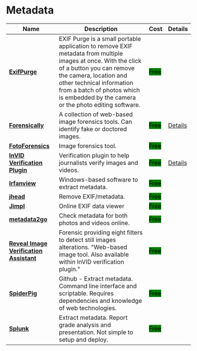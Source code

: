 # Metadata

| Name | Description | Cost | Details |
| --- | --- | --- | --- |
| [**ExifPurge**](http://www.exifpurge.com/) | EXIF Purge is a small portable application to remove EXIF metadata from multiple images at once. With the click of a button you can remove the camera, location and other technical information from a batch of photos which is embedded by the camera or the photo editing software. | <mark style="background-color:green;">Free</mark> |  |
| [**Forensically**](https://29a.ch/photo-forensics/#forensic-magnifier) | A collection of web-based image forensics tools. Can identify fake or doctored images. | <mark style="background-color:green;">Free</mark> | [Details](../../../tools/forensically/README.md) |
| [**FotoForensics**](http://fotoforensics.com/) | Image forensics tool. | <mark style="background-color:green;">Free</mark> |  |
| [**InVID Verification Plugin**](https://www.invid-project.eu/tools-and-services/invid-verification-plugin/) | Verification plugin to help journalists verify images and videos. | <mark style="background-color:green;">Free</mark> | [Details](../../../tools/invid/README.md) |
| [**Irfanview**](http://irfanview.com/) | Windows-based software to extract metadata. | <mark style="background-color:green;">Free</mark> |  |
| [**jhead**](https://www.sentex.ca/~mwandel/jhead/) | Remove EXIF/metadata. | <mark style="background-color:green;">Free</mark> |  |
| [**Jimpl**](https://jimpl.com/) | Online EXIF data viewer | <mark style="background-color:green;">Free</mark> |  |
| [**metadata2go**](https://www.metadata2go.com/) | Check metadata for both photos and videos online. | <mark style="background-color:green;">Free</mark> |  |
| [**Reveal Image Verification Assistant**](https://www.rand.org/research/projects/truth-decay/fighting-disinformation/search/items/reveal-image-verification-assistant.html) | Forensic providing eight filters to detect still images alterations. "Web-based image tool. Also available within InVID verification plugin." | <mark style="background-color:green;">Free</mark> |  |
| [**SpiderPig**](http://github.com/hatlord/Spiderpig) | Github - Extract metadata. Command line interface and scriptable. Requires dependencies and knowledge of web technologies. | <mark style="background-color:green;">Free</mark> |  |
| [**Splunk**](http://blog.sweepatic.com/metadata-hackers-best-friend) | Extract metadata. Report grade analysis and presentation. Not simple to setup and deploy. | <mark style="background-color:green;">Free</mark> |  |